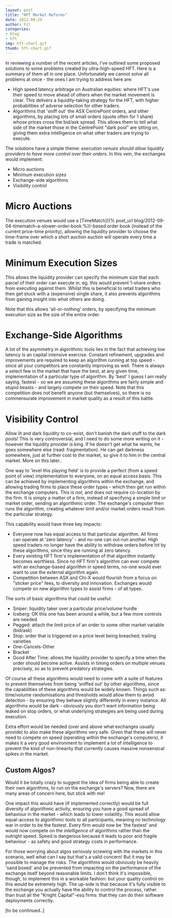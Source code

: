 ```yaml
---
layout: post
title: "HFT Market Reforms"
date: 2012-09-29
author: Fil
categories:
- blog
- hft
img: hft-chart.gif
thumb: hft-chart.gif
---
```

In reviewing a number of the recent articles, I've outlined some proposed solutions to some problems created by ultra-high-speed HFT. Here is a summary of them all in one place. Unfortunately we cannot solve all problems at once - the ones I am trying to address here are:

* High speed latency arbitrage on Australian equities: where HFT's use their speed to move ahead of others when the market movement is clear. This delivers a liquidity-taking strategy for the HFT, with higher probabilities of adverse selection for other traders.
* Algorithms that 'sniff out' the ASX CentrePoint orders, and other algorithms, by placing lots of small orders (quote often for 1 share) whose prices cross the bid/ask spread. This allows them to tell what side of the market those in the CentrePoint "dark pool" are sitting on, giving them extra intelligence on what other traders are trying to execute.

The solutions have a simple theme: *execution venues should allow liquidity providers to have more control over their orders*. In this vein, the exchanges would implement:

* Micro auctions
* Minimum execution sizes
* Exchange-side algorithms
* Visibility control

# Micro Auctions

The execution venues would use a [TimeMatch]({% post_url blog/2012-09-04-timematch-a-slower-order-book %})-based order book (instead of the current price-time priority), allowing the liquidity provider to choose the time-frame over which a short auction auction will operate every time a trade is matched.

# Minimum Execution Sizes

This allows the liquidity provider can specify the minimum size that each parcel of their order can execute in. eg. this would prevent 1-share orders from executing against them. Whilst this is beneficial to retail traders who then get stuck with a (expensive) single share, it also prevents algorithms from gaining insight into what others are doing.

Note that this allows 'all-or-nothing' orders, by specifying the minimum execution size as the size of the entire order.

# Exchange-Side Algorithms

A lot of the asymmetry in algorithmic tools lies in the fact that achieving low latency is an capital intensive exercise. Constant refinement, upgrades and improvements are required to keep an algorithm running at top speed - since all your competitors are constantly improving as well. There is always a select few in the market that have the best, at any given time, implementation of a particular type of algorithm. By 'best' I guess I am really saying, fastest - so we are assuming these algorithms are fairly simple and stupid beasts - and largely compete on their speed. Note that this competition does not benefit anyone (but themselves), so there is no commensurate improvement in market quality as a result of this battle.

# Visibility Control

Allow lit and dark liquidity to co-exist, don't banish the dark stuff to the dark pools! This is very controversial, and I need to do some more writing on it - however the liquidity provider is king. If he doesn't get what he wants, he goes somewhere else (read: fragmentation). He can get darkness somewhere, just at further cost to the market, so give it to him in the central market. More on this later..

One way to 'level this playing field' is to provide a perfect (from a speed point of view) implementation to everyone, on an equal access basis. This can be achieved by implementing algorithms within the exchange, and allowing trading firms to place these order types - which then get run within the exchange computers. This is *not*, and does not require co-location by the firm. It is simply a matter of a firm, instead of specifying a simple limit or market order, sending an algorithmic order. The exchange's computer then runs the algorithm, creating whatever limit and/or market orders result from the particular strategy.

This capability would have three key impacts:

* Everyone now has equal access to that particular algorithm. All firms can operate at 'zero latency' - and no-one can out-run another. High speed traders no longer have the ability to withdraw orders before hit by these algorithms, since they are running at zero latency.
* Every existing HFT firm's implementation of that algorithm instantly becomes worthless. Since no HFT firm's algorithm can ever compete with an exchange-based algorithm in speed terms, no-one would ever want to use the external algorithm again.
* Competition between ASX and Chi-X would flourish from a focus on "sticker price" fees, to diversity and innovation. Exchanges would compete on new algorithm types to assist firms - of all types.

The sorts of basic algorithms that could be useful:

* Sniper: liquidity taker over a particular price/volume hurdle
* Iceberg: OK this one has been around a while, but a few more controls are needed
* Pegged: attach the limit price of an order to some other market variable (bid/ask)
* Stop: order that is triggered on a price level being breached; trailing varieties
* One-Cancels-Other
* Bracket
* Good After Time: allows the liquidity provider to specify a time when the order should become active. Assists in timing orders on multiple venues precisely, so as to prevent predatory strategies.

Of course all these algorithms would need to come with a suite of features to prevent themselves from being 'sniffed out' by other algorithms, since the capabilities of these algorithms would be widely known. Things such as: time/volume randomisations and thresholds would allow them to avoid detection - by ensuring they behave slightly differently in every instance. All algorithms would be dark - obviously you don't want information being leaked on stop orders, or what underlying strategies are being used during execution.

Extra effort would be needed (over and above what exchanges usually provide) to also make these algorithms very safe. Given that these will never need to compete on speed (operating within the exchange's computers), it makes it a very good environment to implement a lot of intelligence to prevent the kind of non-linearity that currently causes massive nonsensical spikes in the market.

## Custom Algos?

Would it be totally crazy to suggest the idea of firms being able to create their own algorithms, to run on the exchange's servers? Now, there are many areas of concern here, but stick with me!

One impact this would have (if implemented correctly) would be full diversity of algorithmic activity, ensuring you have a good spread of behaviour in the market - which leads to lower volatility. This would allow equal-access to algorithmic tools to all participants, meaning no technology war in order to be the fastest. Every firm would now be 'the fastest' and would now compete on the *intelligence* of algorithms rather than the outright speed. Speed is dangerous because it leads to poor and fragile behaviour - as safety and good strategy costs in performance.

For those worrying about algos seriously screwing with the markets in this scenario, well what can I say but that's a valid concern! But it may be possible to manage the risks. The algorithms would obviously be heavily 'sand boxed' and be prevented from impacting on the performance of the exchange itself beyond reasonable limits. I don't think it's impossible, though, to implement this in a workable fashion: but your quality control on this would be extremely high. The up-side is that because it's fully visible to the exchange you actually have the ability to control the process, rather than trust all the "Knight Capital"-esq firms: that they can do their software deployments correctly.

[to be continued..]
